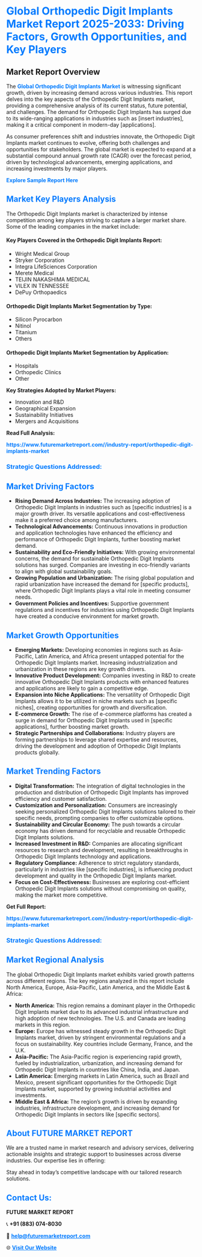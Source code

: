 <h1 style="color: #007BFF;">Global Orthopedic Digit Implants Market Report 2025-2033: Driving Factors, Growth Opportunities, and Key Players</h1>

<section id="overview">
<h2>Market Report Overview</h2>
<p>The <a href="https://www.futuremarketreport.com//industry-report/orthopedic-digit-implants-market" style="color: #007BFF; text-decoration: none;"><strong>Global Orthopedic Digit Implants Market</strong></a> is witnessing significant growth, driven by increasing demand across various industries. This report delves into the key aspects of the Orthopedic Digit Implants market, providing a comprehensive analysis of its current status, future potential, and challenges. The demand for Orthopedic Digit Implants has surged due to its wide-ranging applications in industries such as [insert industries], making it a critical component in modern-day [applications].</p>
<p>As consumer preferences shift and industries innovate, the Orthopedic Digit Implants market continues to evolve, offering both challenges and opportunities for stakeholders. The global market is expected to expand at a substantial compound annual growth rate (CAGR) over the forecast period, driven by technological advancements, emerging applications, and increasing investments by major players.</p>
</section>

<section id="overview">
<p><a href="https://www.futuremarketreport.com//request-sample/reportId=77133" style="color: #007BFF; text-decoration: none;"><strong>Explore Sample Report Here</strong></a></p>
</section>

<section id="key-players">
<h2 style="color: #007BFF;">Market Key Players Analysis</h2>
<p>The Orthopedic Digit Implants market is characterized by intense competition among key players striving to capture a larger market share. Some of the leading companies in the market include:</p>
<h4>Key Players Covered in the Orthopedic Digit Implants Report:</h4>
<ul><li>Wright Medical Group</li><li>Stryker Corporation</li><li>Integra LifeSciences Corporation</li><li>Merete Medical</li><li>TEIJIN NAKASHIMA MEDICAL</li><li>VILEX IN TENNESSEE</li><li>DePuy Orthopaedics</li></ul>
<h4>Orthopedic Digit Implants Market Segmentation by Type:</h4>
<ul><li>Silicon Pyrocarbon</li><li>Nitinol</li><li>Titanium</li><li>Others</li></ul>

<h4>Orthopedic Digit Implants Market Segmentation by Application:</h4>
<ul><li>Hospitals</li><li>Orthopedic Clinics</li><li>Other</li></ul>
<p><strong>Key Strategies Adopted by Market Players:</strong></p>
<ul>
<li>Innovation and R&D</li>
<li>Geographical Expansion</li>
<li>Sustainability Initiatives</li>
<li>Mergers and Acquisitions</li>
</ul>
</section>

<section>
<p><strong>Read Full Analysis: </strong></p><a href="https://www.futuremarketreport.com//industry-report/orthopedic-digit-implants-market" style="color: #007BFF; text-decoration: none;"><strong>https://www.futuremarketreport.com//industry-report/orthopedic-digit-implants-market</strong></a>
<h3 style="color: #007BFF;">Strategic Questions Addressed:</h3>
</section>

<section id="driving-factors">
<h2 style="color: #007BFF;">Market Driving Factors</h2>
<ul>
<li><strong>Rising Demand Across Industries:</strong> The increasing adoption of Orthopedic Digit Implants in industries such as [specific industries] is a major growth driver. Its versatile applications and cost-effectiveness make it a preferred choice among manufacturers.</li>
<li><strong>Technological Advancements:</strong> Continuous innovations in production and application technologies have enhanced the efficiency and performance of Orthopedic Digit Implants, further boosting market demand.</li>
<li><strong>Sustainability and Eco-Friendly Initiatives:</strong> With growing environmental concerns, the demand for sustainable Orthopedic Digit Implants solutions has surged. Companies are investing in eco-friendly variants to align with global sustainability goals.</li>
<li><strong>Growing Population and Urbanization:</strong> The rising global population and rapid urbanization have increased the demand for [specific products], where Orthopedic Digit Implants plays a vital role in meeting consumer needs.</li>
<li><strong>Government Policies and Incentives:</strong> Supportive government regulations and incentives for industries using Orthopedic Digit Implants have created a conducive environment for market growth.</li>
</ul>
</section>

<section id="growth-opportunities">
<h2 style="color: #007BFF;">Market Growth Opportunities</h2>
<ul>
<li><strong>Emerging Markets:</strong> Developing economies in regions such as Asia-Pacific, Latin America, and Africa present untapped potential for the Orthopedic Digit Implants market. Increasing industrialization and urbanization in these regions are key growth drivers.</li>
<li><strong>Innovative Product Development:</strong> Companies investing in R&D to create innovative Orthopedic Digit Implants products with enhanced features and applications are likely to gain a competitive edge.</li>
<li><strong>Expansion into Niche Applications:</strong> The versatility of Orthopedic Digit Implants allows it to be utilized in niche markets such as [specific niches], creating opportunities for growth and diversification.</li>
<li><strong>E-commerce Growth:</strong> The rise of e-commerce platforms has created a surge in demand for Orthopedic Digit Implants used in [specific applications], further boosting market growth.</li>
<li><strong>Strategic Partnerships and Collaborations:</strong> Industry players are forming partnerships to leverage shared expertise and resources, driving the development and adoption of Orthopedic Digit Implants products globally.</li>
</ul>
</section>

<section id="trending-factors">
<h2 style="color: #007BFF;">Market Trending Factors</h2>
<ul>
<li><strong>Digital Transformation:</strong> The integration of digital technologies in the production and distribution of Orthopedic Digit Implants has improved efficiency and customer satisfaction.</li>
<li><strong>Customization and Personalization:</strong> Consumers are increasingly seeking personalized Orthopedic Digit Implants solutions tailored to their specific needs, prompting companies to offer customizable options.</li>
<li><strong>Sustainability and Circular Economy:</strong> The push towards a circular economy has driven demand for recyclable and reusable Orthopedic Digit Implants solutions.</li>
<li><strong>Increased Investment in R&D:</strong> Companies are allocating significant resources to research and development, resulting in breakthroughs in Orthopedic Digit Implants technology and applications.</li>
<li><strong>Regulatory Compliance:</strong> Adherence to strict regulatory standards, particularly in industries like [specific industries], is influencing product development and quality in the Orthopedic Digit Implants market.</li>
<li><strong>Focus on Cost-Effectiveness:</strong> Businesses are exploring cost-efficient Orthopedic Digit Implants solutions without compromising on quality, making the market more competitive.</li>
</ul>
</section>

<section>
<p><strong>Get Full Report: </strong></p><a href="https://www.futuremarketreport.com//industry-report/orthopedic-digit-implants-market" style="color: #007BFF; text-decoration: none;"><strong>https://www.futuremarketreport.com//industry-report/orthopedic-digit-implants-market</strong></a>
<h3 style="color: #007BFF;">Strategic Questions Addressed:</h3>
</section>


<section id="regional-analysis">
<h2 style="color: #007BFF;">Market Regional Analysis</h2>
<p>The global Orthopedic Digit Implants market exhibits varied growth patterns across different regions. The key regions analyzed in this report include North America, Europe, Asia-Pacific, Latin America, and the Middle East & Africa:</p>
<ul>
<li><strong>North America:</strong> This region remains a dominant player in the Orthopedic Digit Implants market due to its advanced industrial infrastructure and high adoption of new technologies. The U.S. and Canada are leading markets in this region.</li>
<li><strong>Europe:</strong> Europe has witnessed steady growth in the Orthopedic Digit Implants market, driven by stringent environmental regulations and a focus on sustainability. Key countries include Germany, France, and the U.K.</li>
<li><strong>Asia-Pacific:</strong> The Asia-Pacific region is experiencing rapid growth, fueled by industrialization, urbanization, and increasing demand for Orthopedic Digit Implants in countries like China, India, and Japan.</li>
<li><strong>Latin America:</strong> Emerging markets in Latin America, such as Brazil and Mexico, present significant opportunities for the Orthopedic Digit Implants market, supported by growing industrial activities and investments.</li>
<li><strong>Middle East & Africa:</strong> The region’s growth is driven by expanding industries, infrastructure development, and increasing demand for Orthopedic Digit Implants in sectors like [specific sectors].</li>
</ul>
</section>

<footer>
<h2 style="color: #007BFF;">About FUTURE MARKET REPORT</h2>
<p>We are a trusted name in market research and advisory services, delivering actionable insights and strategic support to businesses across diverse industries. Our expertise lies in offering:</p>

<p>Stay ahead in today’s competitive landscape with our tailored research solutions.</p>

<h2 style="color: #007BFF;">Contact Us:</h2>
<p><strong>FUTURE MARKET REPORT</strong></p>
<p>📞 <strong>+91 (883) 074-8030</strong></p>
<p>📧 <strong><a href="mailto:help@futuremarketreport.com" style="color: #007BFF;">help@futuremarketreport.com</a></strong></p>
<p>🌐 <strong><a href="https://www.futuremarketreport.com/" style="color: #007BFF;">Visit Our Website</a></strong></p>
</footer>
